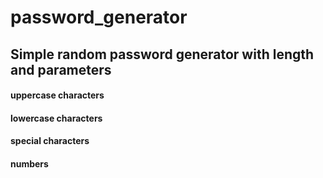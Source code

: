 # password_generator

## Simple random password generator with length and parameters

#### uppercase characters

#### lowercase characters

#### special characters

#### numbers
